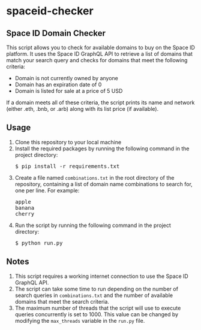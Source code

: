 <h1>spaceid-checker</h1>

<h2>Space ID Domain Checker</h2>

<p>This script allows you to check for available domains to buy on the Space ID platform. It uses the Space ID GraphQL API to retrieve a list of domains that match your search query and checks for domains that meet the following criteria:</p>

<ul>
  <li>Domain is not currently owned by anyone</li>
  <li>Domain has an expiration date of 0</li>
  <li>Domain is listed for sale at a price of 5 USD</li>
</ul>

<p>If a domain meets all of these criteria, the script prints its name and network (either .eth, .bnb, or .arb) along with its list price (if available).</p>

<h2>Usage</h2>

<ol>
  <li>Clone this repository to your local machine</li>
  <li>Install the required packages by running the following command in the project directory:</li>
  <pre>$ pip install -r requirements.txt</pre>
  <li>Create a file named <code>combinations.txt</code> in the root directory of the repository, containing a list of domain name combinations to search for, one per line. For example:</li>
  <pre>apple<br>banana<br>cherry</pre>
  <li>Run the script by running the following command in the project directory:</li>
  <pre>$ python run.py</pre>
</ol>

<h2>Notes</h2>

<ol>
  <li>This script requires a working internet connection to use the Space ID GraphQL API.</li>
  <li>The script can take some time to run depending on the number of search queries in <code>combinations.txt</code> and the number of available domains that meet the search criteria.</li>
  <li>The maximum number of threads that the script will use to execute queries concurrently is set to 1000. This value can be changed by modifying the <code>max_threads</code> variable in the <code>run.py</code> file.</li>
</ol>
